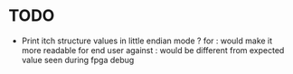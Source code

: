 # TODO 

- Print itch structure values in little endian mode ?
    for : would make it more readable for end user
    against : would be different from expected value seen during
        fpga debug
